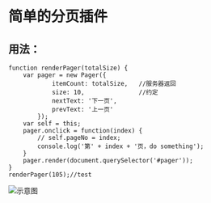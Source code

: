 # 简单的分页插件

## 用法：
```
function renderPager(totalSize) {
    var pager = new Pager({
            itemCount: totalSize,   //服务器返回
            size: 10,               //约定
            nextText: '下一页',
            prevText: '上一页'
        });
    var self = this;
    pager.onclick = function(index) {
        // self.pageNo = index;
        console.log('第' + index + '页，do something');
    }
    pager.render(document.querySelector('#pager'));
}
renderPager(105);//test
```

<img src="http://7xlxgg.com1.z0.glb.clouddn.com/pager.gif" alt="示意图">
